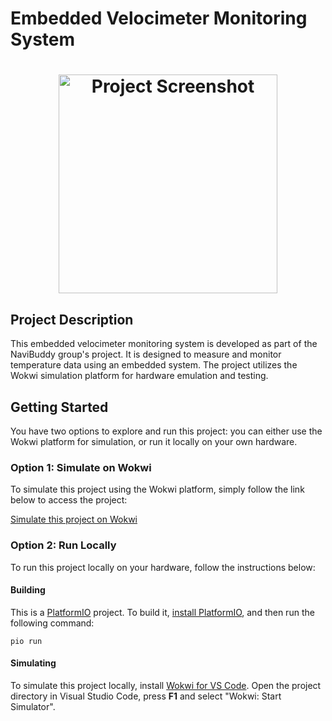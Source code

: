 # Embedded Velocimeter Monitoring System

<h1 align="center"> <img src="https://media.discordapp.net/attachments/767151751744454666/1254713373799481375/velocimeter-sensor.png?ex=667a7e63&is=66792ce3&hm=0b25a0a03bc875ba8efdf3bc554a7b9ed5a97aaff6d43803493f154ba6bfda9e&=&format=webp&quality=lossless" alt="Project Screenshot" height="350"> </h1>

## Project Description

This embedded velocimeter monitoring system is developed as part of the NaviBuddy group's project. It is designed to measure and monitor temperature data using an embedded system. The project utilizes the Wokwi simulation platform for hardware emulation and testing.

## Getting Started

You have two options to explore and run this project: you can either use the Wokwi platform for simulation, or run it locally on your own hardware.

### Option 1: Simulate on Wokwi

To simulate this project using the Wokwi platform, simply follow the link below to access the project:

[Simulate this project on Wokwi](https://wokwi.com/projects/401440121201176577)

### Option 2: Run Locally

To run this project locally on your hardware, follow the instructions below:

#### Building

This is a [PlatformIO](https://platformio.org) project. To build it, [install PlatformIO](https://docs.platformio.org/en/latest/core/installation/index.html), and then run the following command:

```
pio run
```

#### Simulating

To simulate this project locally, install [Wokwi for VS Code](https://marketplace.visualstudio.com/items?itemName=wokwi.wokwi-vscode). Open the project directory in Visual Studio Code, press **F1** and select "Wokwi: Start Simulator".


